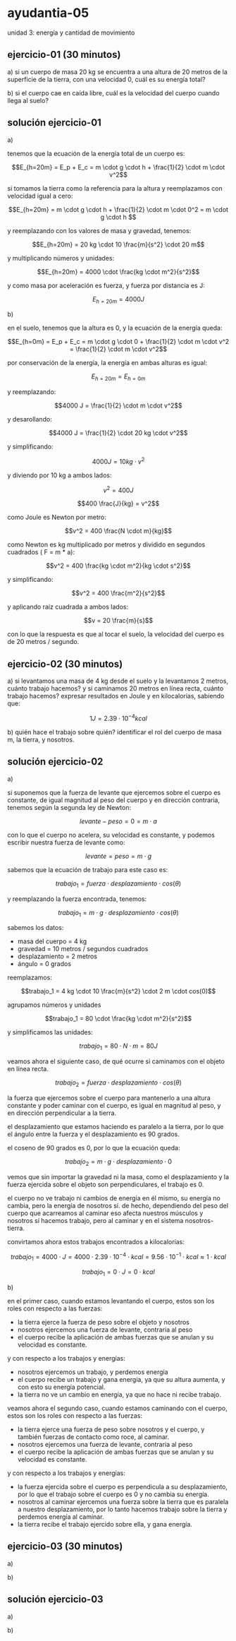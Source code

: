# ayudantia-05

unidad 3: energía y cantidad de movimiento

## ejercicio-01 (30 minutos)

a) si un cuerpo de masa 20 kg se encuentra a una altura de 20 metros de la superficie de la tierra, con una velocidad 0, cuál es su energía total?

b) si el cuerpo cae en caída libre, cuál es la velocidad del cuerpo cuando llega al suelo?

## solución ejercicio-01

a)

tenemos que la ecuación de la energía total de un cuerpo es:

$$E_{h=20m} = E_p + E_c = m \cdot g \cdot h + \frac{1}{2} \cdot m \cdot v^2$$

si tomamos la tierra como la referencia para la altura y reemplazamos con velocidad igual a cero:

$$E_{h=20m} = m \cdot g \cdot h  + \frac{1}{2} \cdot m \cdot 0^2 = m \cdot g \cdot h $$

y reemplazando con los valores de masa y gravedad, tenemos:

$$E_{h=20m} = 20 kg \cdot 10 \frac{m}{s^2} \cdot 20 m$$

y multiplicando números y unidades:

$$E_{h=20m} = 4000 \cdot \frac{kg \cdot m^2}{s^2}$$

y como masa por aceleración es fuerza, y fuerza por distancia es J:

$$E_{h=20m} = 4000 J$$

b)

en el suelo, tenemos que la altura es 0, y la ecuación de la energía queda:

$$E_{h=0m} = E_p + E_c = m \cdot g \cdot 0 + \frac{1}{2} \cdot m \cdot v^2 = \frac{1}{2} \cdot m \cdot v^2$$

por conservación de la energía, la energía en ambas alturas es igual:

$$E_{h=20m} = E_{h=0m}$$

y reemplazando:

$$4000 J = \frac{1}{2} \cdot m \cdot v^2$$

y desarollando:

$$4000 J = \frac{1}{2} \cdot 20 kg \cdot v^2$$

y simplificando:

$$4000 J = 10 kg \cdot v^2$$

y diviendo por 10 kg a ambos lados:

$$v^2 = 400 J$$

$$400 \frac{J}{kg} = v^2$$

como Joule es Newton por metro:

$$v^2 = 400 \frac{N \cdot m}{kg}$$

como Newton es kg multiplicado por metros y dividido en segundos cuadrados ( F = m \* a):

$$v^2 = 400 \frac{kg \cdot m^2}{kg \cdot s^2}$$

y simplificando:

$$v^2 = 400 \frac{m^2}{s^2}$$

y aplicando raíz cuadrada a ambos lados:

$$v = 20 \frac{m}{s}$$

con lo que la respuesta es que al tocar el suelo, la velocidad del cuerpo es de 20 metros / segundo.

## ejercicio-02 (30 minutos)

a) si levantamos una masa de 4 kg desde el suelo y la levantamos 2 metros, cuánto trabajo hacemos? y si caminamos 20 metros en línea recta, cuánto trabajo hacemos? expresar resultados en Joule y en kilocalorías, sabiendo que:

$$1 J = 2.39 \cdot 10^{-4} kcal$$

b) quién hace el trabajo sobre quién? identificar el rol del cuerpo de masa m, la tierra, y nosotros.

## solución ejercicio-02

a)

si suponemos que la fuerza de levante que ejercemos sobre el cuerpo es constante, de igual magnitud al peso del cuerpo y en dirección contraria, tenemos según la segunda ley de Newton:

$$levante - peso = 0 = m \cdot a$$

con lo que el cuerpo no acelera, su velocidad es constante, y podemos escribir nuestra fuerza de levante como:

$$levante = peso = m \cdot g$$

sabemos que la ecuación de trabajo para este caso es:

$$trabajo_1 = fuerza \cdot desplazamiento \cdot cos(\theta)$$

y reemplazando la fuerza encontrada, tenemos:

$$trabajo_1 = m \cdot g \cdot desplazamiento \cdot cos(\theta)$$

sabemos los datos:

- masa del cuerpo = 4 kg
- gravedad = 10 metros / segundos cuadrados
- desplazamiento = 2 metros
- ángulo = 0 grados

reemplazamos:

$$trabajo_1 = 4 kg \cdot 10 \frac{m}{s^2} \cdot 2 m \cdot cos(0)$$

agrupamos números y unidades

$$trabajo_1 = 80 \cdot \frac{kg \cdot m^2}{s^2}$$

y simplificamos las unidades:

$$trabajo_1 = 80 \cdot N \cdot m = 80 J$$

veamos ahora el siguiente caso, de qué ocurre si caminamos con el objeto en línea recta.

$$trabajo_2 = fuerza \cdot desplazamiento \cdot cos(\theta)$$

la fuerza que ejercemos sobre el cuerpo para mantenerlo a una altura constante y poder caminar con el cuerpo, es igual en magnitud al peso, y en dirección perpendicular a la tierra.

el desplazamiento que estamos haciendo es paralelo a la tierra, por lo que el ángulo entre la fuerza y el desplazamiento es 90 grados.

el coseno de 90 grados es 0, por lo que la ecuación queda:

$$trabajo_2 = m \cdot g \cdot desplazamiento \cdot 0$$

vemos que sin importar la gravedad ni la masa, como el desplazamiento y la fuerza ejercida sobre el objeto son perpendiculares, el trabajo es 0.

el cuerpo no ve trabajo ni cambios de energía en él mismo, su energía no cambia, pero la energía de nosotros sí. de hecho, dependiendo del peso del cuerpo que acarreamos al caminar eso afecta nuestros músculos y nosotros sí hacemos trabajo, pero al caminar y en el sistema nosotros-tierra.

convirtamos ahora estos trabajos encontrados a kilocalorías:

$$trabajo_1 = 4000 \cdot J = 4000 \cdot 2.39 \cdot 10^{-4} \cdot kcal = 9.56 \cdot 10^{-1} \cdot kcal \approx 1 \cdot kcal$$

$$trabajo_1 = 0 \cdot J = 0 \cdot kcal$$

b)

en el primer caso, cuando estamos levantando el cuerpo, estos son los roles con respecto a las fuerzas:

- la tierra ejerce la fuerza de peso sobre el objeto y nosotros
- nosotros ejercemos una fuerza de levante, contraria al peso
- el cuerpo recibe la aplicación de ambas fuerzas que se anulan y su velocidad es constante.

y con respecto a los trabajos y energías:

- nosotros ejercemos un trabajo, y perdemos energía
- el cuerpo recibe un trabajo y gana energía, ya que su altura aumenta, y con esto su energía potencial.
- la tierra no ve un cambio en energía, ya que no hace ni recibe trabajo.

veamos ahora el segundo caso, cuando estamos caminando con el cuerpo, estos son los roles con respecto a las fuerzas:

- la tierra ejerce una fuerza de peso sobre nosotros y el cuerpo, y también fuerzas de contacto como roce, al caminar.
- nosotros ejercemos una fuerza de levante, contraria al peso
- el cuerpo recibe la aplicación de ambas fuerzas que se anulan y su velocidad es constante.

y con respecto a los trabajos y energías:

- la fuerza ejercida sobre el cuerpo es perpendicula a su desplazamiento, por lo que el trabajo sobre el cuerpo es 0 y no cambia su energía.
- nosotros al caminar ejercemos una fuerza sobre la tierra que es paralela a nuestro desplazamiento, por lo tanto hacemos trabajo sobre la tierra y perdemos energía al caminar.
- la tierra recibe el trabajo ejercido sobre ella, y gana energía.

## ejercicio-03 (30 minutos)

a)

b)

## solución ejercicio-03

a)

b)
